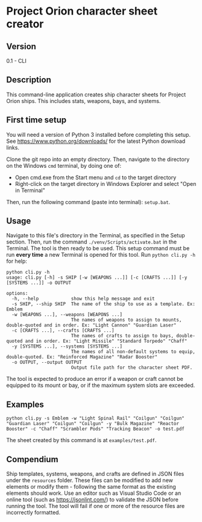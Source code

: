 # Project Orion character sheet creator
## Version
0.1 - CLI

## Description
This command-line application creates ship character sheets for Project Orion ships. This includes stats, weapons, bays, and systems.

## First time setup
You will need a version of Python 3 installed before completing this setup. See https://www.python.org/downloads/ for the latest Python download links.

Clone the git repo into an empty directory. Then, navigate to the directory on the Windows `cmd` terminal, by doing one of:
- Open cmd.exe from the Start menu and `cd` to the target directory
- Right-click on the target directory in Windows Explorer and select "Open in Terminal"

Then, run the following command (paste into terminal): `setup.bat`.

## Usage

Navigate to this file's directory in the Terminal, as specified in the Setup section. Then, run the command `./venv/Scripts/activate.bat` in the Terminal. The tool is then ready to be used. This setup command must be run **every time** a new Terminal is opened for this tool.
Run `python cli.py -h` for help:
```
python cli.py -h  
usage: cli.py [-h] -s SHIP [-w [WEAPONS ...]] [-c [CRAFTS ...]] [-y [SYSTEMS ...]] -o OUTPUT

options:
  -h, --help            show this help message and exit
  -s SHIP, --ship SHIP  The name of the ship to use as a template. Ex: Emblem
  -w [WEAPONS ...], --weapons [WEAPONS ...]
                        The names of weapons to assign to mounts, double-quoted and in order. Ex: "Light Cannon" "Guardian Laser"
  -c [CRAFTS ...], --crafts [CRAFTS ...]
                        The names of crafts to assign to bays, double-quoted and in order. Ex: "Light Missile" "Standard Torpedo" "Chaff"
  -y [SYSTEMS ...], --systems [SYSTEMS ...]
                        The names of all non-default systems to equip, double-quoted. Ex: "Reinforced Magazine" "Radar Booster"
  -o OUTPUT, --output OUTPUT
                        Output file path for the character sheet PDF.
```

The tool is expected to produce an error if a weapon or craft cannot be equipped to its mount or bay, or if the maximum system slots are exceeded.

## Examples

```
python cli.py -s Emblem -w "Light Spinal Rail" "Coilgun" "Coilgun" "Guardian Laser" "Coilgun" "Coilgun" -y "Bulk Magazine" "Reactor Booster" -c "Chaff" "Scrambler Pods" "Tracking Beacon" -o test.pdf
```

The sheet created by this command is at `examples/test.pdf`.

## Compendium

Ship templates, systems, weapons, and crafts are defined in JSON files under the `resources` folder. These files can be modified to add new elements or modify them - following the same format as the existing elements should work. Use an editor such as Visual Studio Code or an online tool (such as https://jsonlint.com/) to validate the JSON before running the tool. The tool will fail if one or more of the resource files are incorrectly formatted.